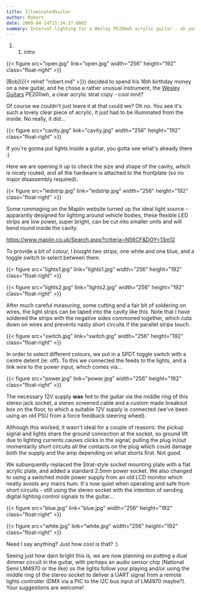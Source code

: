 ```yaml
---
title: IlluminatedGuitar
author: Robert
date: 2009-04-14T11:34:27.000Z
summary: Internal lighting for a Wesley PE200wh acrylic guitar - oh yeah.
---
```

1.  1.  intro

{{< figure src="open.jpg" link="open.jpg" width="256" height="192" class="float-right" >}}

[Bob]({{< relref "robert.md" >}}) decided to spend his 16th birthday
money on a new guitar, and he chose a rather unusual instrument, the
[Wesley Guitars](https://www.wesleyguitars.co.uk/) PE200wh, a clear
acrylic strat copy - cool innit?

Of course we couldn't just leave it at that could we? Oh no. You see
it's such a lovely clear piece of acrylic, it just had to be
illuminated from the inside. No really, it did...

<div class="float-clear"/>

{{< figure src="cavity.jpg" link="cavity.jpg" width="256" height="192" class="float-right" >}}

If you're gonna put lights inside a guitar, you gotta see what's
already there :)

Here we are opening it up to check the size and shape of the cavity,
which is nicely routed, and all the hardware is attached to the
frontplate (so no major disassembly required).

<div class="float-clear"/>

{{< figure src="ledstrip.jpg" link="ledstrip.jpg" width="256" height="192" class="float-right" >}}

Some rummaging on the Maplin website turned up the ideal light source -
apparantly designed for lighting around vehicle bodies, these flexible
LED strips are low power, super bright, can be cut into smaller units
and will bend round inside the cavity.

https://www.maplin.co.uk/Search.aspx?criteria=N56CF&DOY=13m12

To provide a bit of colour, I bought two strips, one white and one blue,
and a toggle switch to select between them.

<div class="float-clear"/>

{{< figure src="lights1.jpg" link="lights1.jpg" width="256" height="192" class="float-right" >}}

{{< figure src="lights2.jpg" link="lights2.jpg" width="256" height="192" class="float-right" >}}

After much careful measuring, some cutting and a fair bit of soldering
on wires, the light strips can be taped into the cavity like this. Note
that I have soldered the strips with the negative sides commoned
together, which cuts down on wires and prevents nasty short circuits if
the parallel strips touch.

<div class="float-clear"/>

{{< figure src="switch.jpg" link="switch.jpg" width="256" height="192" class="float-right" >}}

In order to select different colours, we put in a SPDT toggle switch
with a centre detent (ie: off). To this we connected the feeds to the
lights, and a link wire to the power input, which comes via...

<div class="float-clear"/>

{{< figure src="power.jpg" link="power.jpg" width="256" height="192" class="float-right" >}}

The necessary 12V supply **was** fed to the guitar via the middle ring
of this stereo jack socket, a stereo screened cable and a custom made
breakout box on the floor, to which a suitable 12V supply is connected
(we've been using an old PSU from a force feedback steering wheel).

Although this worked, it wasn't ideal for a couple of reasons: the
pickup signal and lights share the ground connection at the socket, so
ground lift due to lighting currents causes clicks in the signal;
pulling the plug in/out momentarily short circuits all the contacts on
the plug which could damage both the supply and the amp depending on
what shorts first. Not good.

We subsequently replaced the Strat-style socket mounting plate with a
flat acrylic plate, and added a standard 2.5mm power socket. We also
changed to using a switched mode power supply from an old LCD monitor
which neatly avoids any mains hum. It's now quiet when operating and
safe from short circuits - still using the stereo socket with the
intention of sending digital lighting control signals to the guitar...

<div class="float-clear"/>

{{< figure src="blue.jpg" link="blue.jpg" width="256" height="192" class="float-right" >}}

{{< figure src="white.jpg" link="white.jpg" width="256" height="192" class="float-right" >}}

Need I say anything? Just how cool is that? :)

Seeing just how darn bright this is, we are now planning on putting a
dual dimmer circuit in the guitar, with perhaps an audio sensor chip
(National Semi LM4970 or the like) so the lights follow your playing
and/or using the middle ring of the stereo socket to deliver a UART
signal from a remote lights controller (DMX via a PIC to the I2C bus
input of LM4970 maybe?). Your suggestions are welcome!
